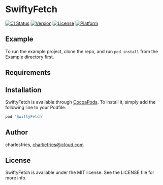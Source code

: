 # SwiftyFetch

[![CI Status](https://img.shields.io/travis/charlesfries/SwiftyFetch.svg?style=flat)](https://travis-ci.org/charlesfries/SwiftyFetch)
[![Version](https://img.shields.io/cocoapods/v/SwiftyFetch.svg?style=flat)](https://cocoapods.org/pods/SwiftyFetch)
[![License](https://img.shields.io/cocoapods/l/SwiftyFetch.svg?style=flat)](https://cocoapods.org/pods/SwiftyFetch)
[![Platform](https://img.shields.io/cocoapods/p/SwiftyFetch.svg?style=flat)](https://cocoapods.org/pods/SwiftyFetch)

## Example

To run the example project, clone the repo, and run `pod install` from the Example directory first.

## Requirements

## Installation

SwiftyFetch is available through [CocoaPods](https://cocoapods.org). To install
it, simply add the following line to your Podfile:

```ruby
pod 'SwiftyFetch'
```

## Author

charlesfries, charliefries@icloud.com

## License

SwiftyFetch is available under the MIT license. See the LICENSE file for more info.
